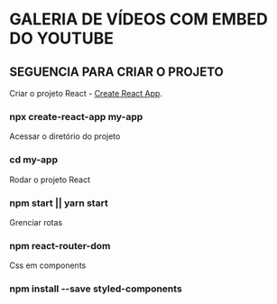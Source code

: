 # GALERIA DE VÍDEOS COM EMBED DO YOUTUBE

## SEGUENCIA PARA CRIAR O PROJETO

Criar o projeto React - [Create React App](https://github.com/facebook/create-react-app).
### npx create-react-app my-app

Acessar o diretório do projeto
### cd my-app

Rodar o projeto React
### npm start || yarn start

Grenciar rotas
### npm react-router-dom

Css em components

### npm install --save styled-components
